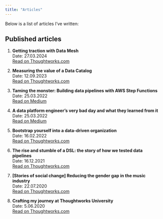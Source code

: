 ```yaml
---
title: "Articles"
---
```


Below is a list of articles I’ve written:

## Published articles

1. **Getting traction with Data Mesh**  
   Date: 27.03.2024  
   [Read on Thoughtworks.com](https://www.thoughtworks.com/insights/blog/data-strategy/getting-traction-with-data-mesh)

2. **Measuring the value of a Data Catalog**  
   Date: 12.09.2023  
   [Read on Thoughtworks.com](https://www.thoughtworks.com/insights/blog/data-strategy/measuring-the-value-of-a-data-catalog)

3. **Taming the monster: Building data pipelines with AWS Step Functions**  
   Date: 25.03.2022  
   [Read on Medium](https://thoughtworks-es.medium.com/taming-the-monster-building-data-pipelines-with-aws-step-functions-114758633be2)

4. **A data platform engineer’s very bad day and what they learned from it**  
   Date: 25.03.2022  
   [Read on Medium](https://thoughtworks-es.medium.com/data-platform-engineers-very-bad-day-and-what-they-learned-from-it-622252645013)

5. **Bootstrap yourself into a data-driven organization**  
   Date: 16.02.2022  
   [Read on Thoughtworks.com](https://www.thoughtworks.com/insights/blog/data-engineering/data-driven-organization)

6. **The rise and stumble of a DSL: the story of how we tested data pipelines**  
   Date: 16.12.2021  
   [Read on Thoughtworks.com](https://www.thoughtworks.com/insights/blog/data-engineering/rise-and-stumble-of-a-dsl-story-of-how-we-tested-data-pipelines)

7. **[Stories of social change] Reducing the gender gap in the music industry**  
   Date: 22.07.2020  
   [Read on Thoughtworks.com](https://www.thoughtworks.com/en-us/insights/blog/stories-social-change-reducing-gender-gap-music-industry-through-technology)

8. **Crafting my journey at Thoughtworks University**  
   Date: 5.06.2020  
   [Read on Thoughtworks.com](https://www.thoughtworks.com/insights/blog/crafting-my-journey-thoughtworks-university)

